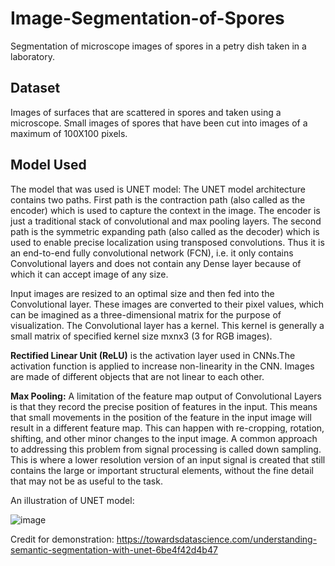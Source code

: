 # Image-Segmentation-of-Spores
Segmentation of microscope images of spores in a petry dish taken in a laboratory.

## Dataset
Images of surfaces that are scattered in spores and taken using a microscope.
Small images of spores that have been cut into images of a maximum of 100X100 pixels.

## Model Used

The model that was used is UNET model: 
The UNET model architecture contains two paths. First path is the contraction path (also called as the encoder) which is used to capture the context in the image. The encoder is just a traditional stack of convolutional and max pooling layers. The second path is the symmetric expanding path (also called as the decoder) which is used to enable precise localization using transposed convolutions. Thus it is an end-to-end fully convolutional network (FCN), i.e. it only contains Convolutional layers and does not contain any Dense layer because of which it can accept image of any size.


Input images are resized to an optimal size and then fed into the Convolutional layer. These images are converted to their pixel values, which can be imagined as a three-dimensional matrix for the purpose of visualization. The Convolutional layer has a kernel. This kernel is generally a small matrix of specified kernel size mxnx3 (3 for RGB images). 


**Rectified Linear Unit (ReLU)** is the activation layer used in CNNs.The activation function is applied to increase non-linearity in the CNN. Images are made of different objects that are not linear to each other.


**Max Pooling:** A limitation of the feature map output of Convolutional Layers is that they record the precise position of features in the input. This means that small movements in the position of the feature in the input image will result in a different feature map. This can happen with re-cropping, rotation, shifting, and other minor changes to the input image. A common approach to addressing this problem from signal processing is called down sampling. This is where a lower resolution version of an input signal is created that still contains the large or important structural elements, without the fine detail that may not be as useful to the task.


An illustration of UNET model:

![image](https://user-images.githubusercontent.com/97231735/173613910-2a1af78c-f3c9-48af-b70c-47e9b8041ec7.png)

Credit for demonstration: https://towardsdatascience.com/understanding-semantic-segmentation-with-unet-6be4f42d4b47
